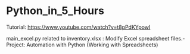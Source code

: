 # Python_in_5_Hours
Tutorial: https://www.youtube.com/watch?v=t8pPdKYpowI

main_excel.py related to inventory.xlsx : Modify Excel spreadsheet files.- Project: Automation with Python (Working with Spreadsheets)
